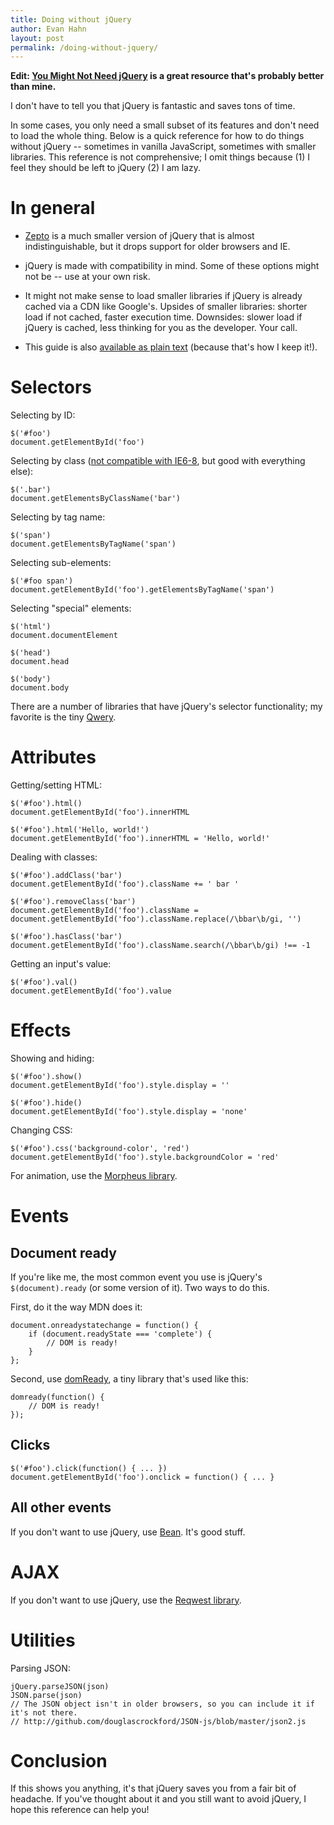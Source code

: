 ```yaml
---
title: Doing without jQuery
author: Evan Hahn
layout: post
permalink: /doing-without-jquery/
---
```

**Edit: [You Might Not Need jQuery][1] is a great resource that's probably better than mine.**

I don't have to tell you that jQuery is fantastic and saves tons of time.

In some cases, you only need a small subset of its features and don't need to load the whole thing. Below is a quick reference for how to do things without jQuery -- sometimes in vanilla JavaScript, sometimes with smaller libraries. This reference is not comprehensive; I omit things because (1) I feel they should be left to jQuery (2) I am lazy.

# In general

*   [Zepto][2] is a much smaller version of jQuery that is almost indistinguishable, but it drops support for older browsers and IE.

*   jQuery is made with compatibility in mind. Some of these options might not be -- use at your own risk.

*   It might not make sense to load smaller libraries if jQuery is already cached via a CDN like Google's. Upsides of smaller libraries: shorter load if not cached, faster execution time. Downsides: slower load if jQuery is cached, less thinking for you as the developer. Your call.

*   This guide is also [available as plain text][3] (because that's how I keep it!).

# Selectors

Selecting by ID:

    $('#foo')
    document.getElementById('foo')


Selecting by class ([not compatible with IE6-8][4], but good with everything else):

    $('.bar')
    document.getElementsByClassName('bar')


Selecting by tag name:

    $('span')
    document.getElementsByTagName('span')


Selecting sub-elements:

    $('#foo span')
    document.getElementById('foo').getElementsByTagName('span')


Selecting "special" elements:

    $('html')
    document.documentElement

    $('head')
    document.head

    $('body')
    document.body


There are a number of libraries that have jQuery's selector functionality; my favorite is the tiny [Qwery][5].

# Attributes

Getting/setting HTML:

    $('#foo').html()
    document.getElementById('foo').innerHTML

    $('#foo').html('Hello, world!')
    document.getElementById('foo').innerHTML = 'Hello, world!'


Dealing with classes:

    $('#foo').addClass('bar')
    document.getElementById('foo').className += ' bar '

    $('#foo').removeClass('bar')
    document.getElementById('foo').className = document.getElementById('foo').className.replace(/\bbar\b/gi, '')

    $('#foo').hasClass('bar')
    document.getElementById('foo').className.search(/\bbar\b/gi) !== -1


Getting an input's value:

    $('#foo').val()
    document.getElementById('foo').value


# Effects

Showing and hiding:

    $('#foo').show()
    document.getElementById('foo').style.display = ''

    $('#foo').hide()
    document.getElementById('foo').style.display = 'none'


Changing CSS:

    $('#foo').css('background-color', 'red')
    document.getElementById('foo').style.backgroundColor = 'red'


For animation, use the [Morpheus library][6].

# Events

## Document ready

If you're like me, the most common event you use is jQuery's `$(document).ready` (or some version of it). Two ways to do this.

First, do it the way MDN does it:

    document.onreadystatechange = function() {
        if (document.readyState === 'complete') {
            // DOM is ready!
        }
    };


Second, use [domReady][7], a tiny library that's used like this:

    domready(function() {
        // DOM is ready!
    });


## Clicks

    $('#foo').click(function() { ... })
    document.getElementById('foo').onclick = function() { ... }


## All other events

If you don't want to use jQuery, use [Bean][8]. It's good stuff.

# AJAX

If you don't want to use jQuery, use the [Reqwest library][9].

# Utilities

Parsing JSON:

    jQuery.parseJSON(json)
    JSON.parse(json)
    // The JSON object isn't in older browsers, so you can include it if it's not there.
    // http://github.com/douglascrockford/JSON-js/blob/master/json2.js


# Conclusion

If this shows you anything, it's that jQuery saves you from a fair bit of headache. If you've thought about it and you still want to avoid jQuery, I hope this reference can help you!

 [1]: http://youmightnotneedjquery.com/
 [2]: http://zeptojs.com/
 [3]: http://evanhahn.com/wp-content/uploads/2012/04/doing-without-jquery.txt
 [4]: http://caniuse.com/#feat=getelementsbyclassname
 [5]: http://github.com/ded/qwery
 [6]: http://github.com/ded/morpheus
 [7]: http://github.com/ded/domready
 [8]: http://github.com/fat/bean
 [9]: http://github.com/ded/reqwest
